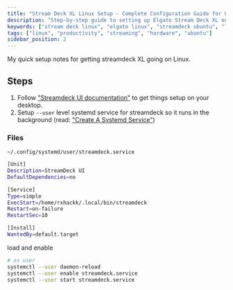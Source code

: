 ```yaml
---
title: "Stream Deck XL Linux Setup - Complete Configuration Guide for Ubuntu"
description: "Step-by-step guide to setting up Elgato Stream Deck XL on Linux with streamdeck-ui, systemd services, and custom configurations for productivity and streaming."
keywords: ["stream deck linux", "elgato linux", "streamdeck ubuntu", "linux productivity", "streaming linux", "streamdeck-ui", "systemd service"]
tags: ["linux", "productivity", "streaming", "hardware", "ubuntu"]
sidebar_position: 2
---
```


My quick setup notes for getting streamdeck XL going on Linux.

## Steps

1. Follow ["Streamdeck UI documentation"](https://timothycrosley.github.io/streamdeck-ui/docs/installation/ubuntu/) to get things setup on your desktop.
2. Setup `--user` level systemd service for streamdeck so it runs in the background (read: ["Create A Systemd Service"](https://linuxhandbook.com/create-systemd-services/))

### Files

`~/.config/systemd/user/streamdeck.service`

```bash
[Unit]
Description=StreamDeck UI
DefaultDependencies=no

[Service]
Type=simple
ExecStart=/home/rxhackk/.local/bin/streamdeck
Restart=on-failure
RestartSec=10

[Install]
WantedBy=default.target
```

load and enable

```bash
# as user
systemctl --user daemon-reload
systemctl --user enable streamdeck.service
systemctl --user start streamdeck.service
```
